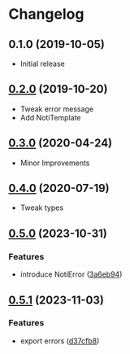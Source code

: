 # Changelog

## 0.1.0 (2019-10-05)

* Initial release

## [0.2.0](https://github.com/MunifTanjim/unoti/compare/0.1.0...0.2.0) (2019-10-20)

* Tweak error message
* Add NotiTemplate

## [0.3.0](https://github.com/MunifTanjim/unoti/compare/0.2.0...0.3.0) (2020-04-24)

* Minor Improvements

## [0.4.0](https://github.com/MunifTanjim/unoti/compare/0.3.0...0.4.0) (2020-07-19)

* Tweak types

## [0.5.0](https://github.com/MunifTanjim/unoti/compare/0.4.0...0.5.0) (2023-10-31)


### Features

* introduce NotiError ([3a6eb94](https://github.com/MunifTanjim/unoti/commit/3a6eb947fbe24b8dd268b964d8fa51c3e9cd7b78))

## [0.5.1](https://github.com/MunifTanjim/unoti/compare/0.5.0...0.5.1) (2023-11-03)


### Features

* export errors ([d37cfb8](https://github.com/MunifTanjim/unoti/commit/d37cfb8a94105ec5ba2c2b64baa80f5447eaae6e))

